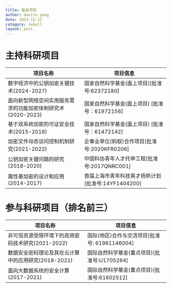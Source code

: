 ```yaml
---
title: 基金项目
author: dastro yang
date: 2023-12-12
category: Jekyll
layout: post
---
```


# 主持科研项目



| 项目名称                                                    | 项目信息                                           |
| ----------------------------------------------------------- | -------------------------------------------------- |
| 数字经济中的公钥加密关键技术(2024-2027)                     | 国家自然科学基金(面上项目)[批准号:62372180]        |
| 面向新型网络空间实用服务需求的功能加密体制研究术(2020-2023) | 国家自然科学基金(面上项目) [批准号：61972156]      |
| 基于双系统加密的可证安全技术(2015-2018)                    | 国家自然科学基金(面上项目) [批准号：61472142]      |
| 加密文件动态访问控制机制研究(2021-2022)                     | 企事业单位(蚂蚁)合作项目[批准号:2020KFR0206]       |
| 公钥加密关键问题的研究(2018-2020)                           | 中国科协青年人才托举工程[批准号:2017QNRC001]       |
| 属性基加密的设计和应用(2014-2017)                           | 首届上海市青年科技英才扬帆计划[批准号:14YF1404200] |



# 参与科研项目（排名前三）


| 项目名称                                                    | 项目信息                                           |
| ----------------------------------------------------------- | -------------------------------------------------- |
| 非可信资源受限环境下的高效密码技术研究(2021-2022)                     |国际(地区)合作与交流项目[批准号: 61961146004]       |
| 数据安全密码理论及其在云计算中的应用研究(2018-2021) | 国际自然科学基金(重点项目)[批准号:U1705264]     |
| 面向大数据系统的安全计算(2017-2021)                 | 国际自然科学基金(重点项目)[批准号:61602512]      |
